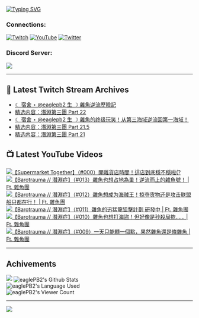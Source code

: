 <!--### Hello people, I'm EaglePB2 - The one who building something for fun 👋
Thank you for standby for this profile.   
The purpose of this profile is coming soon.   
You may come back later, as you wish if this readme.md is updated.   -->

<a href="https://git.io/typing-svg"><img src="https://readme-typing-svg.herokuapp.com?font=Fira+Code&duration=1000&pause=5000&vCenter=true&random=false&width=500&lines=%F0%9F%91%8B+Hello+Everyone%2C+I'm+EaglePB2.;%F0%9F%99%87+Thank+you+for+stopping+by+my+profile.+;%F0%9F%94%AD+%3D%3D%3D%3D+%F0%9F%94%AD;%F0%9F%91%8B+%E4%BD%A0%E5%A5%BD%EF%BC%8C%E6%AD%A1%E8%BF%8E%E4%BE%86%E5%88%B0%E6%88%91%E7%9A%84%E4%BB%A3%E7%A2%BC%E5%BA%AB%E3%80%82;%F0%9F%99%87+%E6%84%9F%E8%AC%9D%E5%89%8D%E4%BE%86%E5%8F%83%E8%A7%80%E5%B0%8F%E5%B1%8B+owo~" alt="Typing SVG" /></a>

### Connections:

[![Twitch](https://img.shields.io/badge/Twitch-9347FF?style=flat-square&logo=twitch&logoColor=white)](https://www.twitch.tv/eaglepb2)
[![YouTube](https://img.shields.io/badge/YouTube-%23FF0000.svg?style=flat-square&logo=YouTube&logoColor=white)](https://www.youtube.com/eaglepb2)
[![Twitter](https://img.shields.io/badge/Twitter-%231DA1F2.svg?style=flat-square&logo=Twitter&logoColor=white)](https://twitter.com/eaglepb2)

### Discord Server:

[![](https://invidget.switchblade.xyz/qKrub9b?theme=dark&language=ch)](https://discord.gg/qKrub9b)

---

## 👾 Latest Twitch Stream Archives
<!-- TWITCH:START -->
- [☾ 宿舍 ⋆ @eaglepb2 生 ☽ 雜魚逆流歷險記](https://www.twitch.tv/videos/2251684751)
- [精选内容：潛淵第三團 Part 22](https://www.twitch.tv/videos/2251041208)
- [☾ 宿舍 ⋆ @eaglepb2 生 ☽ 雜魚的终级玩笑！从第三海域逆流回第一海域！](https://www.twitch.tv/videos/2250809139)
- [精选内容：潛淵第三團 Part 21.5](https://www.twitch.tv/videos/2250123305)
- [精选内容：潛淵第三團 Part 21](https://www.twitch.tv/videos/2250123072)
<!-- TWITCH:END -->



## 📺 Latest YouTube Videos
<!-- YOUTUBE:START -->
<!-- YOUTUBE:END -->

<!-- BEGIN YOUTUBE-CARDS -->
<a href="https://www.youtube.com/watch?v=79lbp1lu8Dw">
  <picture>
    <source media="(prefers-color-scheme: dark)" srcset="https://ytcards.demolab.com/?id=79lbp1lu8Dw&title=%E3%80%90Supermarket+Together%E3%80%91%EF%BC%88%23000%EF%BC%89%E9%96%8B%E9%9B%9C%E8%B2%A8%E5%BA%97%E6%99%82%E9%96%93%EF%BC%81%E9%80%99%E5%BA%97%E5%88%B0%E5%BA%95%E7%A9%A9%E4%B8%8D%E7%A9%A9%E5%95%A6%28%3F&lang=zh&timestamp=1726467834&background_color=%230d1117&title_color=%23ffffff&stats_color=%23dedede&max_title_lines=1&width=250&border_radius=5&duration=8908">
    <img src="https://ytcards.demolab.com/?id=79lbp1lu8Dw&title=%E3%80%90Supermarket+Together%E3%80%91%EF%BC%88%23000%EF%BC%89%E9%96%8B%E9%9B%9C%E8%B2%A8%E5%BA%97%E6%99%82%E9%96%93%EF%BC%81%E9%80%99%E5%BA%97%E5%88%B0%E5%BA%95%E7%A9%A9%E4%B8%8D%E7%A9%A9%E5%95%A6%28%3F&lang=zh&timestamp=1726467834&background_color=%23ffffff&title_color=%2324292f&stats_color=%2357606a&max_title_lines=1&width=250&border_radius=5&duration=8908" alt="【Supermarket Together】（#000）開雜貨店時間！這店到底穩不穩啦(?" title="【Supermarket Together】（#000）開雜貨店時間！這店到底穩不穩啦(?">
  </picture>
</a>
<a href="https://www.youtube.com/watch?v=eF3NS4LP_3Q">
  <picture>
    <source media="(prefers-color-scheme: dark)" srcset="https://ytcards.demolab.com/?id=eF3NS4LP_3Q&title=%E3%80%90Barotrauma+%2F%2F+%E6%BD%9B%E6%B7%B5%E7%97%87%E3%80%91%EF%BC%88%23013%EF%BC%89%E9%9B%9C%E9%AD%9A%E4%B9%9F%E6%83%B3%E5%8D%A0%E5%9C%B0%E7%82%BA%E5%B7%A2%EF%BC%81%E9%80%86%E6%B5%81%E8%80%8C%E4%B8%8A%E7%9A%84%E9%9B%9C%E9%AD%9A%E8%99%9F%EF%BC%81+%7C+Ft.+%E9%9B%9C%E9%AD%9A%E5%9C%98&lang=zh&timestamp=1726378144&background_color=%230d1117&title_color=%23ffffff&stats_color=%23dedede&max_title_lines=1&width=250&border_radius=5&duration=10024">
    <img src="https://ytcards.demolab.com/?id=eF3NS4LP_3Q&title=%E3%80%90Barotrauma+%2F%2F+%E6%BD%9B%E6%B7%B5%E7%97%87%E3%80%91%EF%BC%88%23013%EF%BC%89%E9%9B%9C%E9%AD%9A%E4%B9%9F%E6%83%B3%E5%8D%A0%E5%9C%B0%E7%82%BA%E5%B7%A2%EF%BC%81%E9%80%86%E6%B5%81%E8%80%8C%E4%B8%8A%E7%9A%84%E9%9B%9C%E9%AD%9A%E8%99%9F%EF%BC%81+%7C+Ft.+%E9%9B%9C%E9%AD%9A%E5%9C%98&lang=zh&timestamp=1726378144&background_color=%23ffffff&title_color=%2324292f&stats_color=%2357606a&max_title_lines=1&width=250&border_radius=5&duration=10024" alt="【Barotrauma // 潛淵症】（#013）雜魚也想占地為巢！逆流而上的雜魚號！ | Ft. 雜魚團" title="【Barotrauma // 潛淵症】（#013）雜魚也想占地為巢！逆流而上的雜魚號！ | Ft. 雜魚團">
  </picture>
</a>
<a href="https://www.youtube.com/watch?v=xiD6EYSWFro">
  <picture>
    <source media="(prefers-color-scheme: dark)" srcset="https://ytcards.demolab.com/?id=xiD6EYSWFro&title=%E3%80%90Barotrauma+%2F%2F+%E6%BD%9B%E6%B7%B5%E7%97%87%E3%80%91%EF%BC%88%23012%EF%BC%89%E9%9B%9C%E9%AD%9A%E6%83%B3%E6%88%90%E4%B8%BA%E6%B5%B7%E8%B4%BC%E7%8E%8B%EF%BC%81%E6%8E%A0%E5%A4%BA%E8%B4%A7%E7%89%A9%E8%BF%98%E6%98%AF%E6%94%BB%E5%87%BB%E8%81%94%E7%9B%9F%E8%88%B9%E5%8F%AA%E9%83%BD%E5%9C%A8%E8%A1%8C%EF%BC%81+%7C+Ft.+%E9%9B%9C%E9%AD%9A%E5%9C%98&lang=zh&timestamp=1726297655&background_color=%230d1117&title_color=%23ffffff&stats_color=%23dedede&max_title_lines=1&width=250&border_radius=5&duration=11670">
    <img src="https://ytcards.demolab.com/?id=xiD6EYSWFro&title=%E3%80%90Barotrauma+%2F%2F+%E6%BD%9B%E6%B7%B5%E7%97%87%E3%80%91%EF%BC%88%23012%EF%BC%89%E9%9B%9C%E9%AD%9A%E6%83%B3%E6%88%90%E4%B8%BA%E6%B5%B7%E8%B4%BC%E7%8E%8B%EF%BC%81%E6%8E%A0%E5%A4%BA%E8%B4%A7%E7%89%A9%E8%BF%98%E6%98%AF%E6%94%BB%E5%87%BB%E8%81%94%E7%9B%9F%E8%88%B9%E5%8F%AA%E9%83%BD%E5%9C%A8%E8%A1%8C%EF%BC%81+%7C+Ft.+%E9%9B%9C%E9%AD%9A%E5%9C%98&lang=zh&timestamp=1726297655&background_color=%23ffffff&title_color=%2324292f&stats_color=%2357606a&max_title_lines=1&width=250&border_radius=5&duration=11670" alt="【Barotrauma // 潛淵症】（#012）雜魚想成为海贼王！掠夺货物还是攻击联盟船只都在行！ | Ft. 雜魚團" title="【Barotrauma // 潛淵症】（#012）雜魚想成为海贼王！掠夺货物还是攻击联盟船只都在行！ | Ft. 雜魚團">
  </picture>
</a>
<a href="https://www.youtube.com/watch?v=NA1urlyyAFU">
  <picture>
    <source media="(prefers-color-scheme: dark)" srcset="https://ytcards.demolab.com/?id=NA1urlyyAFU&title=%E3%80%90Barotrauma+%2F%2F+%E6%BD%9B%E6%B7%B5%E7%97%87%E3%80%91%EF%BC%88%23011%EF%BC%89%E9%9B%9C%E9%AD%9A%E7%9A%84%E8%BF%85%E7%8C%9B%E9%BE%8D%E7%8B%99%E6%93%8A%E8%A8%88%E5%8A%83+%E7%A0%94%E7%99%BC%E4%B8%AD+%7C+Ft.+%E9%9B%9C%E9%AD%9A%E5%9C%98&lang=zh&timestamp=1726208274&background_color=%230d1117&title_color=%23ffffff&stats_color=%23dedede&max_title_lines=1&width=250&border_radius=5&duration=14698">
    <img src="https://ytcards.demolab.com/?id=NA1urlyyAFU&title=%E3%80%90Barotrauma+%2F%2F+%E6%BD%9B%E6%B7%B5%E7%97%87%E3%80%91%EF%BC%88%23011%EF%BC%89%E9%9B%9C%E9%AD%9A%E7%9A%84%E8%BF%85%E7%8C%9B%E9%BE%8D%E7%8B%99%E6%93%8A%E8%A8%88%E5%8A%83+%E7%A0%94%E7%99%BC%E4%B8%AD+%7C+Ft.+%E9%9B%9C%E9%AD%9A%E5%9C%98&lang=zh&timestamp=1726208274&background_color=%23ffffff&title_color=%2324292f&stats_color=%2357606a&max_title_lines=1&width=250&border_radius=5&duration=14698" alt="【Barotrauma // 潛淵症】（#011）雜魚的迅猛龍狙擊計劃 研發中 | Ft. 雜魚團" title="【Barotrauma // 潛淵症】（#011）雜魚的迅猛龍狙擊計劃 研發中 | Ft. 雜魚團">
  </picture>
</a>
<a href="https://www.youtube.com/watch?v=WNmGeLZLyXw">
  <picture>
    <source media="(prefers-color-scheme: dark)" srcset="https://ytcards.demolab.com/?id=WNmGeLZLyXw&title=%E3%80%90Barotrauma+%2F%2F+%E6%BD%9B%E6%B7%B5%E7%97%87%E3%80%91%EF%BC%88%23010%EF%BC%89%E9%9B%9C%E9%AD%9A%E4%B9%9F%E6%83%B3%E6%89%93%E6%B5%B7%E7%9B%9C%EF%BC%81%E4%BD%86%E5%A5%BD%E5%83%8F%E6%98%AF%E7%A7%92%E6%AE%BA%E5%B1%80%E6%AC%B8%E2%80%A6%E2%80%A6+%7C+Ft.+%E9%9B%9C%E9%AD%9A%E5%9C%98&lang=zh&timestamp=1726109126&background_color=%230d1117&title_color=%23ffffff&stats_color=%23dedede&max_title_lines=1&width=250&border_radius=5&duration=10685">
    <img src="https://ytcards.demolab.com/?id=WNmGeLZLyXw&title=%E3%80%90Barotrauma+%2F%2F+%E6%BD%9B%E6%B7%B5%E7%97%87%E3%80%91%EF%BC%88%23010%EF%BC%89%E9%9B%9C%E9%AD%9A%E4%B9%9F%E6%83%B3%E6%89%93%E6%B5%B7%E7%9B%9C%EF%BC%81%E4%BD%86%E5%A5%BD%E5%83%8F%E6%98%AF%E7%A7%92%E6%AE%BA%E5%B1%80%E6%AC%B8%E2%80%A6%E2%80%A6+%7C+Ft.+%E9%9B%9C%E9%AD%9A%E5%9C%98&lang=zh&timestamp=1726109126&background_color=%23ffffff&title_color=%2324292f&stats_color=%2357606a&max_title_lines=1&width=250&border_radius=5&duration=10685" alt="【Barotrauma // 潛淵症】（#010）雜魚也想打海盜！但好像是秒殺局欸…… | Ft. 雜魚團" title="【Barotrauma // 潛淵症】（#010）雜魚也想打海盜！但好像是秒殺局欸…… | Ft. 雜魚團">
  </picture>
</a>
<a href="https://www.youtube.com/watch?v=kVzigf3JSPE">
  <picture>
    <source media="(prefers-color-scheme: dark)" srcset="https://ytcards.demolab.com/?id=kVzigf3JSPE&title=%E3%80%90Barotrauma+%2F%2F+%E6%BD%9B%E6%B7%B5%E7%97%87%E3%80%91%EF%BC%88%23009%EF%BC%89%E4%B8%80%E5%A4%A9%E5%8F%AA%E8%83%BD%E8%BD%89%E4%B8%80%E5%80%8B%E9%BB%9E%EF%BC%8C%E6%9E%9C%E7%84%B6%E9%9B%9C%E9%AD%9A%E9%82%84%E6%98%AF%E6%A2%9D%E9%9B%9C%E9%AD%9A+%7C+Ft.+%E9%9B%9C%E9%AD%9A%E5%9C%98&lang=zh&timestamp=1726036118&background_color=%230d1117&title_color=%23ffffff&stats_color=%23dedede&max_title_lines=1&width=250&border_radius=5&duration=12073">
    <img src="https://ytcards.demolab.com/?id=kVzigf3JSPE&title=%E3%80%90Barotrauma+%2F%2F+%E6%BD%9B%E6%B7%B5%E7%97%87%E3%80%91%EF%BC%88%23009%EF%BC%89%E4%B8%80%E5%A4%A9%E5%8F%AA%E8%83%BD%E8%BD%89%E4%B8%80%E5%80%8B%E9%BB%9E%EF%BC%8C%E6%9E%9C%E7%84%B6%E9%9B%9C%E9%AD%9A%E9%82%84%E6%98%AF%E6%A2%9D%E9%9B%9C%E9%AD%9A+%7C+Ft.+%E9%9B%9C%E9%AD%9A%E5%9C%98&lang=zh&timestamp=1726036118&background_color=%23ffffff&title_color=%2324292f&stats_color=%2357606a&max_title_lines=1&width=250&border_radius=5&duration=12073" alt="【Barotrauma // 潛淵症】（#009）一天只能轉一個點，果然雜魚還是條雜魚 | Ft. 雜魚團" title="【Barotrauma // 潛淵症】（#009）一天只能轉一個點，果然雜魚還是條雜魚 | Ft. 雜魚團">
  </picture>
</a>
<!-- END YOUTUBE-CARDS -->

---

## Achivements
[![](https://github-profile-trophy.vercel.app/?username=eaglepb2&theme=monokai&no-bg=true&&title=Repositories,Issues,Commit,MultiLanguage)](https://github.com/anuraghazra/github-readme-stats)
<img align="center" alt="eaglePB2's Github Stats" src="https://github-readme-stats.vercel.app/api?username=eaglePB2&show_icons=true&hide_border=true&theme=merko" />
<br>
<img align="center" alt="eaglePB2's Language Used" src="https://github-readme-stats.vercel.app/api/top-langs/?username=eaglePB2&show_icons=true&hide_border=true&theme=merko&layout=compact&langs_count=8" />
<br>
<img align="center" alt="eaglePB2's Viewer Count" src="https://visitcount.itsvg.in/api?id=eaglepb2&label=Profile%20Views&color=3&icon=5&pretty=true" />

<hr>

<!-- RANDOMQUOTE:START -->
![](https://quotes-github-readme.vercel.app/api?type=horizontal&theme=merko)
<!-- RANDOMQUOTE:END -->


<!--
       _____   _   _   _____       _____   _   _   ____   
      |_   _| | | | | |  ___|     |  ___| | \ | | |  _  \  
        | |   | |_| | | |___      | |___  |  \| | | | | | 
        | |   |  _  | |  ___|     |  ___| |     | | | | | 
        | |   | | | | | |___      | |___  | |\  | | |_| | 
        |_|   |_| |_| |_____|     |_____| |_| \_| |____ / 
      
-->
